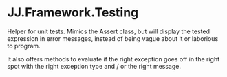 ﻿# JJ.Framework.Testing

Helper for unit tests. Mimics the Assert class, but will display the tested expression in error messages, instead of being vague about it or laborious to program.

It also offers methods to evaluate if the right exception goes off in the right spot with the right exception type and / or the right message.
